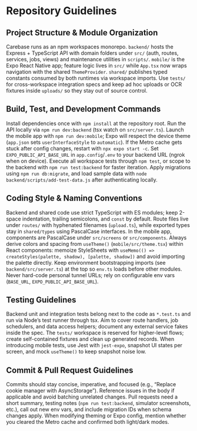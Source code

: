 # Repository Guidelines

## Project Structure & Module Organization
Carebase runs as an npm workspaces monorepo. `backend/` hosts the Express + TypeScript API with domain folders under `src/` (auth, routes, services, jobs, views) and maintenance utilities in `scripts/`. `mobile/` is the Expo React Native app; feature logic lives in `src/` while `App.tsx` now wraps navigation with the shared `ThemeProvider`. `shared/` publishes typed constants consumed by both runtimes via workspace imports. Use `tests/` for cross-workspace integration specs and keep ad hoc uploads or OCR fixtures inside `uploads/` so they stay out of source control.

## Build, Test, and Development Commands
Install dependencies once with `npm install` at the repository root. Run the API locally via `npm run dev:backend` (tsx watch on `src/server.ts`). Launch the mobile app with `npm run dev:mobile`; Expo will respect the device theme (`app.json` sets `userInterfaceStyle` to `automatic`). If the Metro cache gets stuck after config changes, restart with `npx expo start -c`. Set `EXPO_PUBLIC_API_BASE_URL` in `app.config`/`.env` to your backend URL (ngrok when on device). Execute all workspace tests through `npm test`, or scope to the backend with `npm run test:backend` for faster iteration. Apply migrations using `npm run db:migrate`, and load sample data with `node backend/scripts/add-test-data.js` after authenticating locally.

## Coding Style & Naming Conventions
Backend and shared code use strict TypeScript with ES modules; keep 2-space indentation, trailing semicolons, and `const` by default. Route files live under `routes/` with hyphenated filenames (`upload.ts`), while exported types stay in `shared/types` using PascalCase interfaces. In the mobile app, components are PascalCase under `src/screens` or `src/components`. Always derive colors and spacing from `useTheme()` (`mobile/src/theme.tsx`) within React components: memoize StyleSheets with `useMemo(() => createStyles(palette, shadow), [palette, shadow])` and avoid importing the palette directly. Keep environment bootstrapping imports (see `backend/src/server.ts`) at the top so `env.ts` loads before other modules. Never hard-code personal tunnel URLs; rely on configurable env vars (`BASE_URL`, `EXPO_PUBLIC_API_BASE_URL`).

## Testing Guidelines
Backend unit and integration tests belong next to the code as `*.test.ts` and run via Node’s test runner through tsx. Aim to cover route handlers, job schedulers, and data access helpers; document any external service fakes inside the spec. The `tests/` workspace is reserved for higher-level flows; create self-contained fixtures and clean up generated records. When introducing mobile tests, use Jest with `jest-expo`, snapshot UI states per screen, and mock `useTheme()` to keep snapshot noise low.

## Commit & Pull Request Guidelines
Commits should stay concise, imperative, and focused (e.g., “Replace cookie manager with AsyncStorage”). Reference issues in the body if applicable and avoid batching unrelated changes. Pull requests need a short summary, testing notes (`npm run test:backend`, simulator screenshots, etc.), call out new env vars, and include migration IDs when schema changes apply. When modifying theming or Expo config, mention whether you cleared the Metro cache and confirmed both light/dark modes.
